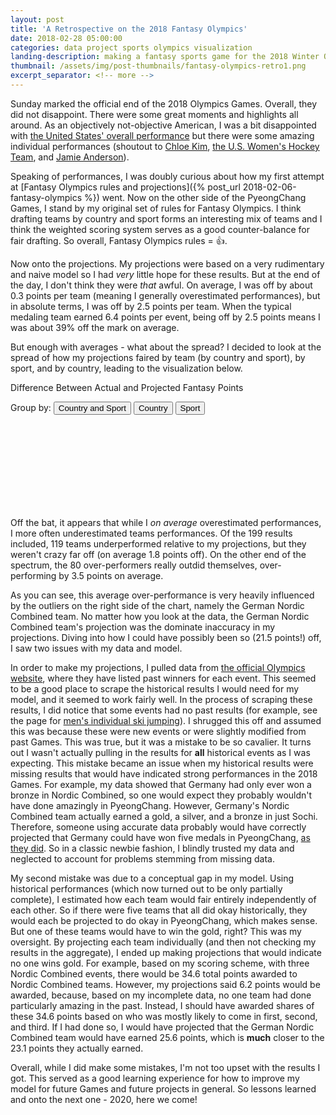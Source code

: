 ```yaml
---
layout: post
title: 'A Retrospective on the 2018 Fantasy Olympics'
date: 2018-02-28 05:00:00
categories: data project sports olympics visualization
landing-description: making a fantasy sports game for the 2018 Winter Olympics
thumbnail: /assets/img/post-thumbnails/fantasy-olympics-retro1.png
excerpt_separator: <!-- more -->
---
```


Sunday marked the official end of the 2018 Olympics Games. Overall, they did not disappoint. There were some great moments and highlights all around. As an objectively not-objective American, I was a bit disappointed with [the United States' overall performance](https://www.theatlantic.com/entertainment/archive/2018/02/america-winter-olympics-worst-2018/554438/) but there were some amazing individual performances (shoutout to [Chloe Kim](https://www.youtube.com/watch?v=3opTwpiCZ6c), [the U.S. Women's Hockey Team](https://www.youtube.com/watch?v=dRmZUNO4Y5s), and [Jamie Anderson](https://www.nytimes.com/interactive/2018/02/12/sports/olympics/jamie-anderson-gold-slopestyle.html)).

Speaking of performances, I was doubly curious about how my first attempt at [Fantasy Olympics rules and projections]({% post_url 2018-02-06-fantasy-olympics %}) went. Now on the other side of the PyeongChang Games, I stand by my original set of rules for Fantasy Olympics. I think drafting teams by country and sport forms an interesting mix of teams and I think the weighted scoring system serves as a good counter-balance for fair drafting. So overall, Fantasy Olympics rules = 👍.

<!-- more -->

Now onto the projections. My projections were based on a very rudimentary and naive model so I had *very* little hope for these results. But at the end of the day, I don't think they were *that* awful. On average, I was off by about 0.3 points per team (meaning I generally overestimated performances), but in absolute terms, I was off by 2.5 points per team. When the typical medaling team earned 6.4 points per event, being off by 2.5 points means I was about 39% off the mark on average.


But enough with averages - what about the spread? I decided to look at the spread of how my projections faired by team (by country and sport), by sport, and by country, leading to the visualization below. 

<div id="d3-fantasy-olympics-retro-container">
    <p id="d3-fantasy-olympics-retro-title">Difference Between Actual and Projected Fantasy Points</p>
    <div id="d3-fantasy-olympics-retro-buttons">
        Group by:
        <button id='both-button' class='selected'>Country and Sport</button>
        <button id='country-button'>Country</button>
        <button id='sport-button'>Sport</button>
    </div>
    <svg id="d3-fantasy-olympics-retro">
    </svg>
</div>

Off the bat, it appears that while I *on average* overestimated performances, I more often underestimated teams performances. Of <span id="footnote-1" class="footnote">the 199 results included</span>, 119 teams underperformed relative to my projections, but they weren't crazy far off (on average 1.8 points off). On the other end of the spectrum, the 80 over-performers really outdid themselves, over-performing by 3.5 points on average.

As you can see, this average over-performance is very heavily influenced by the outliers on the right side of the chart, namely the German Nordic Combined team. No matter how you look at the data, the German Nordic Combined team's projection was the dominate inaccuracy in my projections. Diving into how I could have possibly been so (21.5 points!) off, I saw two issues with my data and model.

In order to make my projections, I pulled data from [the official Olympics website](https://www.olympic.org/sports), where they have listed past winners for each event. This seemed to be a good place to scrape the historical results I would need for my model, and it seemed to work fairly well. In the process of scraping these results, I did notice that some events had no past results (for example, see the page for [men's individual ski jumping](https://www.olympic.org/nordic-combined/individual-ski-jumping-k90-70m-men)). I shrugged this off and assumed this was because these were new events or were slightly modified from past Games. This was true, but it was a mistake to be so cavalier. It turns out I wasn't actually pulling in the results for **all** historical events as I was expecting. This mistake became an issue when my historical results were missing results that would have indicated strong performances in the 2018 Games. For example, my data showed that Germany had only ever won a bronze in Nordic Combined, so one would expect they probably wouldn't have done amazingly in PyeongChang. However, Germany's Nordic Combined team actually earned a gold, a silver, and a bronze in just Sochi. Therefore, someone using accurate data probably would have correctly projected that Germany could have won five medals in PyeongChang, [as they did](https://www.reuters.com/article/us-olympics-2018-nors-m-team/nordic-combined-germany-continue-dominance-with-team-gold-idUSKCN1G61BQ). So in a classic newbie fashion, I blindly trusted my data and neglected to account for problems stemming from missing data.

My second mistake was due to a conceptual gap in my model. Using historical performances (which now turned out to be only partially complete), I estimated how each team would fair entirely independently of each other. So if there were five teams that all did okay historically, they would each be projected to do okay in PyeongChang, which makes sense. But one of these teams would have to win the gold, right? This was my oversight. By projecting each team individually (and then not checking my results in the aggregate), I ended up making projections that would indicate no one wins gold. For example, based on my scoring scheme, with three Nordic Combined events, there would be 34.6 total points awarded to Nordic Combined teams. However, my projections said 6.2 points would be awarded, because, based on my incomplete data, no one team had done particularly amazing in the past. Instead, I should have awarded shares of these 34.6 points based on who was mostly likely to come in first, second, and third. If I had done so, I would have projected that the German Nordic Combined team would have earned 25.6 points, which is **much** closer to the 23.1 points they actually earned.

Overall, while I did make some mistakes, I'm not too upset with the results I got. This served as a good learning experience for how to improve my model for future Games and future projects in general. So lessons learned and onto the next one - 2020, here we come!

<link rel="stylesheet" href="/projects/fantasy-olympics/css/retro-2018.style.css">
<script type="text/javascript" src="/projects/fantasy-olympics/js/retro-2018.js"></script>




